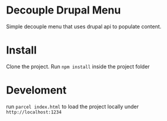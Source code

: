 # Decouple Drupal Menu
Simple decouple menu that uses drupal api to populate content.

# Install
Clone the project. Run `npm install` inside the project folder

# Develoment
run `parcel index.html` to load the project locally under `http://localhost:1234`
